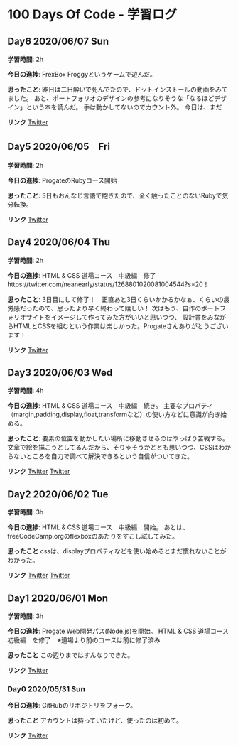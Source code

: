# 100 Days Of Code - 学習ログ

## Day6 2020/06/07 Sun
**学習時間**: 2h

**今日の進捗**: FrexBox Froggyというゲームで遊んだ。

**思ったこと**: 昨日は二日酔いで死んでたので、ドットインストールの動画をみてました。
あと、ポートフォリオのデザインの参考になりそうな「なるほどデザイン」という本を読んだ。
手は動かしてないのでカウント外。
今日は、まだ

**リンク**
[Twitter](https://twitter.com/neanearly/status/1269550800457482241?s=20)

## Day5 2020/06/05　Fri
**学習時間**: 2h

**今日の進捗**: ProgateのRubyコース開始

**思ったこと**: 3日もおんなじ言語で飽きたので、全く触ったことのないRubyで気分転換。

**リンク**
[Twitter](https://twitter.com/neanearly/status/1268801020081004544?s=20)

## Day4 2020/06/04 Thu
**学習時間**: 2h

**今日の進捗**: HTML & CSS 道場コース　中級編　修了https://twitter.com/neanearly/status/1268801020081004544?s=20！

**思ったこと**: 3日目にして修了！　正直あと3日くらいかかるかなぁ、くらいの疲労感だったので、思ったより早く終わって嬉しい！
次はもう、自作のポートフォリオサイトをイメージして作ってみた方がいいと思いつつ、
設計書をみながらHTMLとCSSを組むという作業は楽しかった。Progateさんありがとうございます！

**リンク**
[Twitter](https://twitter.com/neanearly/status/1268514881562525696?s=20)

## Day3 2020/06/03 Wed
**学習時間**: 4h

**今日の進捗**: HTML & CSS 道場コース　中級編　続き。
主要なプロパティ（margin,padding,display,float,transformなど）の使い方などに意識が向き始める。

**思ったこと**: 要素の位置を動かしたい場所に移動させるのはやっぱり苦戦する。
文章で絵を描こうとしてるんだから、そりゃそうかととも思いつつ、CSSはわからないところを自力で調べて解決できるという自信がついてきた。

**リンク**
[Twitter](https://twitter.com/neanearly/status/1268002391938314242?s=20)
[Twitter](https://twitter.com/neanearly/status/1268154667059433474?s=20)

## Day2 2020/06/02 Tue
**学習時間**: 3h

**今日の進捗**: HTML & CSS 道場コース　中級編　開始。
あとは、freeCodeCamp.orgのflexboxのあたりをすこし試してみた。

**思ったこと** cssは、displayプロパティなどを使い始めるとまだ慣れないことがわかった。

**リンク**
[Twitter](https://twitter.com/neanearly/status/1267677642402103296?s=20)
[Twitter](https://twitter.com/neanearly/status/1267747538242637824?s=20)

## Day1 2020/06/01 Mon
**学習時間**: 3h

**今日の進捗**: Progate Web開発パス(Node.js)を開始。
HTML & CSS 道場コース　初級編　を修了　※道場より前のコースは前に修了済み

**思ったこと** この辺りまではすんなりできた。

**リンク**
[Twitter](https://twitter.com/neanearly/status/1267439600034668544?s=20)


### Day0 2020/05/31 Sun

**今日の進捗**: GitHubのリポジトリをフォーク。

**思ったこと** アカウントは持っていたけど、使ったのは初めて。

**リンク** [Twitter](https://twitter.com/neanearly/status/1267101954074796032?s=20)
